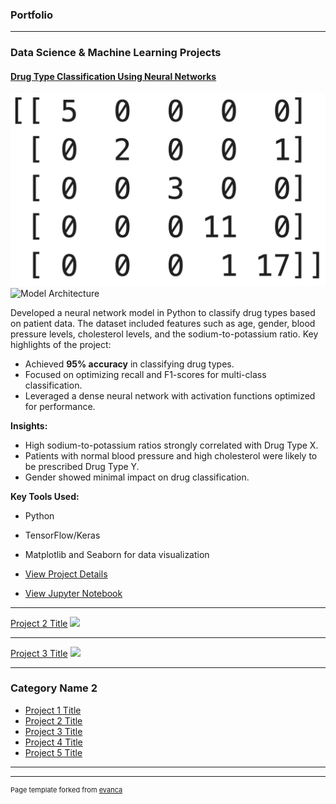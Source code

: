 ### **Portfolio**

---

### Data Science & Machine Learning Projects

#### [Drug Type Classification Using Neural Networks](./project-drug-classification/project-details.md)
<img src="images/confusion_matrix.png" alt="Confusion Matrix Thumbnail"/>
<img src="images/model.png" alt="Model Architecture" />


Developed a neural network model in Python to classify drug types based on patient data. The dataset included features such as age, gender, blood pressure levels, cholesterol levels, and the sodium-to-potassium ratio. Key highlights of the project:

- Achieved **95% accuracy** in classifying drug types.
- Focused on optimizing recall and F1-scores for multi-class classification.
- Leveraged a dense neural network with activation functions optimized for performance.

**Insights:**
- High sodium-to-potassium ratios strongly correlated with Drug Type X.
- Patients with normal blood pressure and high cholesterol were likely to be prescribed Drug Type Y.
- Gender showed minimal impact on drug classification.

**Key Tools Used:**
- Python
- TensorFlow/Keras
- Matplotlib and Seaborn for data visualization

- [View Project Details](./project-drug-classification/project-details.md)
- [View Jupyter Notebook](./project-drug-classification/project-drug-classification.html)

---
[Project 2 Title](/pdf/sample_presentation.pdf)
<img src="images/dummy_thumbnail.jpg?raw=true"/>

---
[Project 3 Title](http://example.com/)
<img src="images/dummy_thumbnail.jpg?raw=true"/>

---
 
### Category Name 2

- [Project 1 Title](http://example.com/)
- [Project 2 Title](http://example.com/)
- [Project 3 Title](http://example.com/)
- [Project 4 Title](http://example.com/)
- [Project 5 Title](http://example.com/)

---




---
<p style="font-size:11px">Page template forked from <a href="https://github.com/evanca/quick-portfolio">evanca</a></p>
<!-- Remove above link if you don't want to attibute -->
